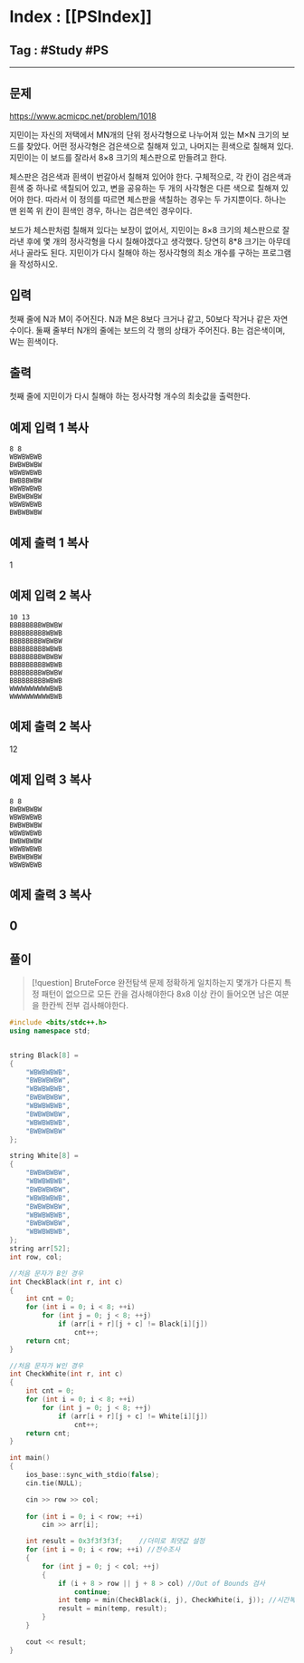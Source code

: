 # Index : [[PSIndex]]
## Tag : #Study #PS
---

## 문제
https://www.acmicpc.net/problem/1018

지민이는 자신의 저택에서 MN개의 단위 정사각형으로 나누어져 있는 M×N 크기의 보드를 찾았다. 어떤 정사각형은 검은색으로 칠해져 있고, 나머지는 흰색으로 칠해져 있다. 지민이는 이 보드를 잘라서 8×8 크기의 체스판으로 만들려고 한다.

체스판은 검은색과 흰색이 번갈아서 칠해져 있어야 한다. 구체적으로, 각 칸이 검은색과 흰색 중 하나로 색칠되어 있고, 변을 공유하는 두 개의 사각형은 다른 색으로 칠해져 있어야 한다. 따라서 이 정의를 따르면 체스판을 색칠하는 경우는 두 가지뿐이다. 하나는 맨 왼쪽 위 칸이 흰색인 경우, 하나는 검은색인 경우이다.

보드가 체스판처럼 칠해져 있다는 보장이 없어서, 지민이는 8×8 크기의 체스판으로 잘라낸 후에 몇 개의 정사각형을 다시 칠해야겠다고 생각했다. 당연히 8\*8 크기는 아무데서나 골라도 된다. 지민이가 다시 칠해야 하는 정사각형의 최소 개수를 구하는 프로그램을 작성하시오.

## 입력

첫째 줄에 N과 M이 주어진다. N과 M은 8보다 크거나 같고, 50보다 작거나 같은 자연수이다. 둘째 줄부터 N개의 줄에는 보드의 각 행의 상태가 주어진다. B는 검은색이며, W는 흰색이다.

## 출력

첫째 줄에 지민이가 다시 칠해야 하는 정사각형 개수의 최솟값을 출력한다.

## 예제 입력 1 복사
```
8 8
WBWBWBWB
BWBWBWBW
WBWBWBWB
BWBBBWBW
WBWBWBWB
BWBWBWBW
WBWBWBWB
BWBWBWBW

```

## 예제 출력 1 복사

1

## 예제 입력 2 복사
```
10 13
BBBBBBBBWBWBW
BBBBBBBBBWBWB
BBBBBBBBWBWBW
BBBBBBBBBWBWB
BBBBBBBBWBWBW
BBBBBBBBBWBWB
BBBBBBBBWBWBW
BBBBBBBBBWBWB
WWWWWWWWWWBWB
WWWWWWWWWWBWB
```


## 예제 출력 2 복사

12

## 예제 입력 3 복사
```
8 8
BWBWBWBW
WBWBWBWB
BWBWBWBW
WBWBWBWB
BWBWBWBW
WBWBWBWB
BWBWBWBW
WBWBWBWB
```


## 예제 출력 3 복사

0
   
---
## 풀이
> [!question] BruteForce
> 완전탐색 문제
> 정확하게 일치하는지 몇개가 다른지 특정 패턴이 없으므로 모든 칸을 검사해야한다
> 8x8 이상 칸이 들어오면 남은 여분을 한칸씩 전부 검사해야한다.

```cpp
#include <bits/stdc++.h>
using namespace std;


string Black[8] =
{
    "WBWBWBWB",
    "BWBWBWBW",
    "WBWBWBWB",
    "BWBWBWBW",
    "WBWBWBWB",
    "BWBWBWBW",
    "WBWBWBWB",
    "BWBWBWBW"
};

string White[8] =
{
    "BWBWBWBW",
    "WBWBWBWB",
    "BWBWBWBW",
    "WBWBWBWB",
    "BWBWBWBW",
    "WBWBWBWB",
    "BWBWBWBW",
    "WBWBWBWB",
};
string arr[52];
int row, col;

//처음 문자가 B인 경우
int CheckBlack(int r, int c)
{
    int cnt = 0;
    for (int i = 0; i < 8; ++i)
        for (int j = 0; j < 8; ++j)
            if (arr[i + r][j + c] != Black[i][j])
                cnt++;
    return cnt;
}

//처음 문자가 W인 경우
int CheckWhite(int r, int c)
{
    int cnt = 0;
    for (int i = 0; i < 8; ++i)
        for (int j = 0; j < 8; ++j)
            if (arr[i + r][j + c] != White[i][j])
                cnt++;
    return cnt;
}

int main()
{
    ios_base::sync_with_stdio(false);
    cin.tie(NULL);

    cin >> row >> col;
    
    for (int i = 0; i < row; ++i)
        cin >> arr[i];

    int result = 0x3f3f3f3f;    //더미로 최댓값 설정
    for (int i = 0; i < row; ++i) //전수조사
    {
        for (int j = 0; j < col; ++j)
        {
            if (i + 8 > row || j + 8 > col) //Out of Bounds 검사
                continue;
            int temp = min(CheckBlack(i, j), CheckWhite(i, j)); //시간복잡도는 O(NM*64)이다. 즉, O(N^2)
            result = min(temp, result);
        }
    }

    cout << result;
}
```